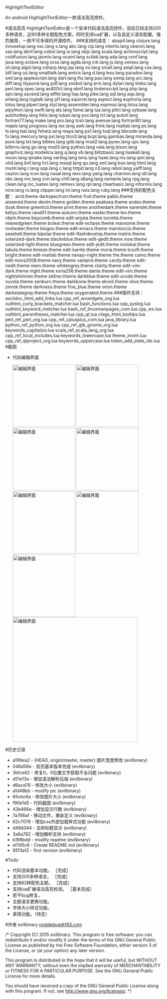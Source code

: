 HighlightTextEditor

An android HighlightTextEditor一款语法高亮控件。

#语法高亮
HighlightTextEditor是一个安卓代码语法高亮控件，目前已经支持200多种语言，近90多种主题配色方案，同时支持lua扩展，以及自定义语言配置。强烈推荐，一款不可多得的开源控件。
###支持的语言：
	abap4.lang        clojure.lang      innosetup.lang    nxc.lang          s.lang
	abc.lang          clp.lang          interlis.lang     oberon.lang       sas.lang
	abnf.lang         cobol.lang        io.lang           objc.lang         scala.lang
	actionscript.lang coldfusion.lang   jasmin.lang       ocaml.lang        scilab.lang
	ada.lang          conf.lang         java.lang         octave.lang       scss.lang
	agda.lang         crk.lang          js.lang           oorexx.lang       sh.lang
	algol.lang        csharp.lang       jsp.lang          os.lang           small.lang
	ampl.lang         css.lang          ldif.lang         oz.lang           smalltalk.lang
	amtrix.lang       d.lang            less.lang         paradox.lang      sml.lang
	applescript.lang  dart.lang         lhs.lang          pas.lang          snmp.lang
	arc.lang          diff.lang         lilypond.lang     pdf.lang          snobol.lang
	arm.lang          dylan.lang        limbo.lang        perl.lang         spec.lang
	as400cl.lang      ebnf.lang         lindenscript.lang php.lang          spn.lang
	ascend.lang       eiffel.lang       lisp.lang         pike.lang         sql.lang
	asp.lang          erlang.lang       logtalk.lang      pl1.lang          squirrel.lang
	aspect.lang       euphoria.lang     lotos.lang        plperl.lang       styl.lang
	assembler.lang    express.lang      lotus.lang        plpython.lang     swift.lang
	ats.lang          fame.lang         lua.lang          pltcl.lang        sybase.lang
	autohotkey.lang   felix.lang        luban.lang        pov.lang          tcl.lang
	autoit.lang       fortran77.lang    make.lang         pro.lang          tcsh.lang
	avenue.lang       fortran90.lang    maple.lang        progress.lang     tex.lang
	awk.lang          frink.lang        matlab.lang       ps.lang           ts.lang
	bat.lang          fsharp.lang       maya.lang         ps1.lang          tsql.lang
	bbcode.lang       fx.lang           mercury.lang      psl.lang          ttcn3.lang
	bcpl.lang         gambas.lang       miranda.lang      pure.lang         txt.lang
	bibtex.lang       gdb.lang          mod2.lang         pyrex.lang        upc.lang
	biferno.lang      go.lang           mod3.lang         python.lang       vala.lang
	bison.lang        graphviz.lang     modelica.lang     q.lang            vb.lang
	blitzbasic.lang   haskell.lang      moon.lang         qmake.lang        verilog.lang
	bms.lang          haxe.lang         ms.lang           qml.lang          vhd.lang
	bnf.lang          hcl.lang          mssql.lang        qu.lang           xml.lang
	boo.lang          html.lang         mxml.lang         r.lang            xpp.lang
	c.lang            httpd.lang        n3.lang           rebol.lang        yaiff.lang
	ceylon.lang       icon.lang         nasal.lang        rexx.lang         yang.lang
	charmm.lang       idl.lang          nbc.lang          rnc.lang          znn.lang
	chill.lang        idlang.lang       nemerle.lang      rpg.lang
	clean.lang        inc_luatex.lang   netrexx.lang      rpl.lang
	clearbasic.lang   informix.lang     nice.lang         rs.lang
	clipper.lang      ini.lang          nsis.lang         ruby.lang
###支持的配色主题：
	acid.theme              darkspectrum.theme      fruit.theme             pablo.theme
	aiseered.theme          denim.theme             golden.theme            peaksea.theme
	andes.theme             dusk.theme              greenlcd.theme          print.theme
	anotherdark.theme       earendel.theme          kellys.theme            rand01.theme
	autumn.theme            easter.theme            leo.theme               rdark.theme
	baycomb.theme           edit-anjuta.theme       lucretia.theme          relaxedgreen.theme
	bclear.theme            edit-eclipse.theme      manxome.theme           rootwater.theme
	biogoo.theme            edit-emacs.theme        maroloccio.theme        seashell.theme
	bipolar.theme           edit-flashdevelop.theme matrix.theme            solarized-dark.theme
	blacknblue.theme        edit-gedit.theme        moe.theme               solarized-light.theme
	bluegreen.theme         edit-jedit.theme        molokai.theme           tabula.theme
	breeze.theme            edit-kwrite.theme       moria.theme             tcsoft.theme
	bright.theme            edit-matlab.theme       navajo-night.theme      the.theme
	camo.theme              edit-msvs2008.theme     navy.theme              vampire.theme
	candy.theme             edit-nedit.theme        neon.theme              whitengrey.theme
	clarity.theme           edit-vim-dark.theme     night.theme             xoria256.theme
	dante.theme             edit-vim.theme          nightshimmer.theme      zellner.theme
	darkblue.theme          edit-xcode.theme        nuvola.theme            zenburn.theme
	darkbone.theme          ekvoli.theme            olive.theme             zmrok.theme
	darkness.theme          fine_blue.theme         orion.theme
	darkslategray.theme     freya.theme             oxygenated.theme
###插件支持：
	asciidoc_html_add_links.lua        cpp_ref_wxwidgets_org.lua          outhtml_curly_brackets_matcher.lua
	bash_functions.lua                 cpp_syslog.lua                     outhtml_keyword_matcher.lua
	bash_ref_linuxmanpages_com.lua     cpp_wx.lua                         outhtml_parantheses_matcher.lua
	cpp_qt.lua                         ctags_html_tooltips.lua            perl_ref_perl_org.lua
	cpp_ref_cplusplus_com.lua          java_library.lua                   python_ref_python_org.lua
	cpp_ref_gtk_gnome_org.lua          keywords_capitalize.lua            scala_ref_scala_lang_org.lua
	cpp_ref_local_includes.lua         keywords_lowercase.lua             theme_invert.lua
	cpp_ref_qtproject_org.lua          keywords_uppercase.lua             token_add_state_ids.lua	
#截图
* 代码编辑界面 

	<img src="https://github.com/evilbinary/HighlightTextEditor/raw/master/data/Andes.jpg" alt="编辑界面" style="max-width:200px;" width="200px" />
	<img src="https://github.com/evilbinary/HighlightTextEditor/raw/master/data/Fine-Blue.jpg" alt="编辑界面" style="max-width:200px;" width="200px" />
	<img src="https://github.com/evilbinary/HighlightTextEditor/raw/master/data/Candy.jpg" alt="编辑界面" style="max-width:200px;" width="200px" />
	<img src="https://github.com/evilbinary/HighlightTextEditor/raw/master/data/Seashell.jpg" alt="编辑界面" style="max-width:200px;" width="200px" />
	<img src="https://github.com/evilbinary/HighlightTextEditor/raw/master/data/Matrix.jpg" alt="编辑界面" style="max-width:200px;" width="200px" />
	<img src="https://github.com/evilbinary/HighlightTextEditor/raw/master/data/Vampire.jpg" alt="编辑界面" style="max-width:200px;" width="200px" />
	<img src="https://github.com/evilbinary/HighlightTextEditor/raw/master/data/Breeze.jpg" alt="编辑界面" style="max-width:200px;" width="200px" />
	
	<img src="https://github.com/evilbinary/HighlightTextEditor/raw/master/data/pad.jpg" alt="编辑界面" style="max-width:400px;" width="400px" />
	
	

#历史记录
* a199ea2 - (HEAD, origin/master, master) 图片宽度修改 (evilbinary)
* 046d56e - 高亮基本版本完成 (evilbinary)
* 3bfce62 - 修复0，0位置文字获取不全问题 (evilbinary)
* d51e13a - 增加语法解析后端 (evilbinary)
* d6acd76 - 修改大小 (evilbinary)
* a1d48bb - modify pic (evilbinary)
* 65cbc6a - 修改图片大小 (evilbinary)
* f90e1d5 - 代码截图 (evilbinary)
* 43b466e - 增加显示行数 (evilbinary)
* 7a766af - 移动文件，重新定义 (evilbinary)
* 62c7078 - 增加css外部加载样式功能 (evilbinary)
* d48d344 - 去除标题显示 (evilbinary)
* 3a6a782 - 增加解析支持 (evilbinary)
* b198bdd - modify readme (evilbinary)
* ef7d5c6 - Create README.md (evilbinary)
* 95f3a12 - first version (evilbinary)


#Todo
* 代码渲染基本功能。 ［完成］
* 支持200多种语言。 ［完成］
* 支持82种配色主题。 ［完成］
* 支持lua扩展语法高亮检测。	 ［基本完成］
* 若干bug修复。
* 主题语言更换功能。
* 字体大小样式功能。
* 表情功能。（待定）

#作者
evilbinary rootdebug@163.com

/* Copyright (C) 2015 evilbinary. This program is free software: you can redistribute it and/or modify it under the terms of the GNU General Public License as published by the Free Software Foundation, either version 3 of the License, or (at your option) any later version.

This program is distributed in the hope that it will be useful, but WITHOUT ANY WARRANTY; without even the implied warranty of MERCHANTABILITY or FITNESS FOR A PARTICULAR PURPOSE. See the GNU General Public License for more details.

You should have received a copy of the GNU General Public License along with this program. If not, see http://www.gnu.org/licenses/. */
